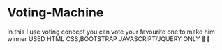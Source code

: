 # Voting-Machine
In this I use voting concept 
you can vote your favourite one to make him winner
USED HTML CSS,BOOTSTRAP JAVASCRIPT/JQUERY ONLY 💯🥰
